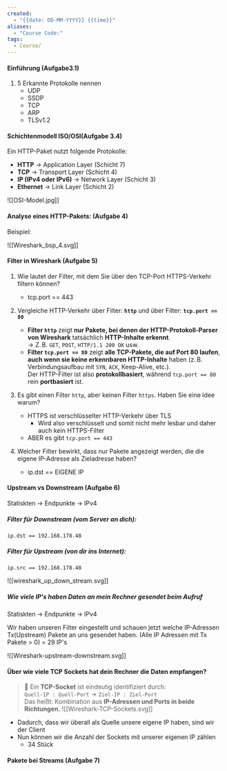 ```yaml
---
created:
  - "{{date: DD-MM-YYYY}} {{time}}"
aliases:
  - "Course Code:"
tags:
  - Course/
---
```


#### **Einführung (Aufgabe3.1)**

1. 5 Erkannte Protokolle nennen
	- UDP
	- SSDP
	- TCP
	- ARP
	- TLSv1.2
#### **Schichtenmodell ISO/OSI(Aufgabe 3.4)**

Ein HTTP-Paket nutzt folgende Protokolle:
- **HTTP** → Application Layer (Schicht 7)
- **TCP** → Transport Layer (Schicht 4)
- **IP (IPv4 oder IPv6)** → Network Layer (Schicht 3)
- **Ethernet** → Link Layer (Schicht 2)

![[OSI-Model.jpg]]


#### Analyse eines HTTP-Pakets: (Aufgabe 4)

Beispiel:

![[Wireshark_bsp_4.svg]]

#### **Filter in Wireshark (Aufgabe 5)**

1. Wie lautet der Filter, mit dem Sie über den TCP-Port HTTPS-Verkehr filtern können?
	- tcp.port == 443

2. Vergleiche HTTP-Verkehr über Filter: **`http`** und über Filter: **`tcp.port == 80`**
	
	- **Filter `http`** zeigt **nur Pakete, bei denen der HTTP-Protokoll-Parser von Wireshark** tatsächlich **HTTP-Inhalte erkennt**.  
	    → Z. B. `GET`, `POST`, `HTTP/1.1 200 OK` usw.
	- **Filter `tcp.port == 80`** zeigt **alle TCP-Pakete, die auf Port 80 laufen**, **auch wenn sie keine erkennbaren HTTP-Inhalte** haben (z. B. Verbindungsaufbau mit `SYN`, `ACK`, Keep-Alive, etc.).	    
	Der HTTP-Filter ist also **protokollbasiert**, während `tcp.port == 80` rein **portbasiert** ist.

3. Es gibt einen Filter `http`, aber keinen Filter `https`. Haben Sie eine Idee warum?
	- HTTPS ist verschlüsselter HTTP-Verkehr über TLS
		- Wird also verschlüsselt und somit nicht mehr lesbar und daher auch kein HTTPS-Filter
	- ABER es gibt `tcp.port == 443`

4. Welcher Filter bewirkt, dass nur Pakete angezeigt werden, die die eigene IP-Adresse als Zieladresse haben?
	- ip.dst == EIGENE IP  



#### Upstream vs Downstream (Aufgabe 6)

Statiskten -> Endpunkte -> IPv4
##### Filter für Downstream (vom Server an dich):

`ip.dst == 192.168.178.48`

##### Filter für Upstream (von dir ins Internet):

`ip.src == 192.168.178.48`

![[wireshark_up_down_stream.svg]]


##### Wie viele IP's haben Daten an mein Rechner gesendet beim Aufruf

Statiskten -> Endpunkte -> IPv4

Wir haben unseren Filter eingestellt und schauen jetzt welche IP-Adressen Tx(Upstream) Pakete an uns gesendet haben. (Alle IP Adressen mit Tx Pakete > 0) = 29 IP's

![[Wireshark-upstream-downstream.svg]]

#### **Über wie viele TCP Sockets hat dein Rechner die Daten empfangen?**

> 🧩 Ein **TCP-Socket** ist eindeutig identifiziert durch:  
> `Quell-IP : Quell-Port` → `Ziel-IP : Ziel-Port`  
> Das heißt: Kombination aus **IP-Adressen und Ports in beide Richtungen.**
> ![[Wireshark-TCP-Sockets.svg]]

- Dadurch, dass wir überall als Quelle unsere eigene IP haben, sind wir der Client
- Nun können wir die Anzahl der Sockets mit unserer eigenen IP zählen
	- 34 Stück


#### **Pakete bei Streams (Aufgabe 7)**